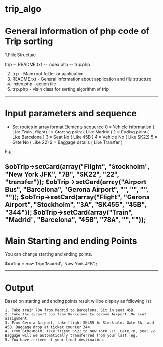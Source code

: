 # trip_algo

General information of php code of Trip sorting 
================================================
1.Fiile Structure 

   trip 
    -- README.txt
    -- index.php
    -- trip.php
    
2. trip - Main root folder or application
3. README.txt - General information about application and file structure
4. index.php - action file
5. trip.php - Main class for sorting algorithm of trip 
-------------------------------------------------------------------------
Input parameters and sequence
======================================================
- Set routes in array format 
Elements sequence 
  0 = Vehicle information ( Like Train , flight)
  1 = Starting point ( Like Madrid )
  2 = Ending point ( Like Barcelona )
  3 = Seat No ( Like 45B )
  4 = Vehicle No ( Like SK22)
  5 = Gate No ( Like 22)
  6 = Baggage details ( Like Transfer )

E.g

  $obTrip->setCard(array("Flight", "Stockholm", "New York JFK", "7B", "SK22", "22", "transfer"));
  $obTrip->setCard(array("Airport Bus", "Barcelona", "Gerona Airport", "", "", "", ""));
  $obTrip->setCard(array("Flight", "Gerona Airport", "Stockholm", "3A", "SK455", "45B", "344"));
  $obTrip->setCard(array("Train", "Madrid", "Barcelona", "45B", "78A", "", ""));
--------------------------------------------------------------------------------------------------------


Main Starting and ending Points
==========================================================
You can change starting and ending points.

  $obTrip = new Trip('Madrid', 'New York JFK');

------------------------------------------------------------------

Output
===========================================================
Based on starting and ending points result will be display as following list 

    1. Take train 78A from Madrid to Barcelona. Sit in seat 45B.
    2. Take the airport bus from Barcelona to Gerona Airport. No seat assignment.
    3. From Gerona Airport, take flight SK455 to Stockholm. Gate 3A, seat 45B. Baggage drop at ticket counter 344.
    4. From Stockholm, take flight SK22 to New York JFK. Gate 7B, seat 22. Baggage will we automatically transferred from your last leg.
    5. You have arrived at your final destination.

